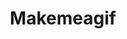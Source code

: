 ---
title: Makemeagif
crosslinks:
- HighQualityGifs
- SplitDepthGIFS
- Serendipity
- AfterEffects
---